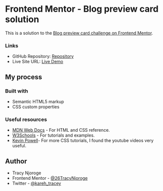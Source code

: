 # Frontend Mentor - Blog preview card solution

This is a solution to the [Blog preview card challenge on Frontend Mentor](https://www.frontendmentor.io/challenges/blog-preview-card-ckPaj01IcS).

### Links

- GitHub Repository: [Repository](https://github.com/26TracyNjoroge/frontendmentor-blog-preview-card)
- Live Site URL: [Live Demo](https://26tracynjoroge.github.io/frontendmentor-blog-preview-card/)

## My process

### Built with

- Semantic HTML5 markup
- CSS custom properties

### Useful resources

- [MDN Web Docs](https://developer.mozilla.org/en-US/) - For HTML and CSS reference.
- [W3Schools](https://www.w3schools.com/) - For tutorials and examples.
- [Kevin Powell](https://www.youtube.com/results?search_query=kevin+powell)- For more CSS tutorials, I found the youtube videos very useful.

## Author

- Tracy Njoroge
- Frontend Mentor - [@26TracyNjoroge](https://www.frontendmentor.io/profile/26TracyNjoroge)
- Twitter - [@kareh_tracey](https://x.com/kareh_tracey)

